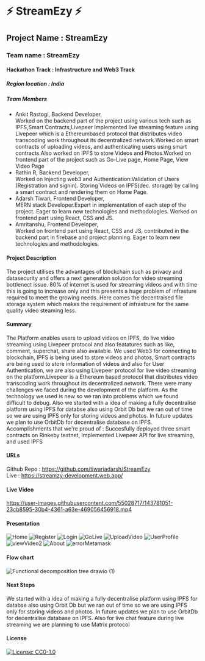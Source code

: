 
# ⚡ StreamEzy ⚡

## Project Name : StreamEzy
### Team name : StreamEzy
#### Hackathon Track : Infrastructure and Web3 Track

##### Region location : India

##### Team Members
- Ankit Rastogi, Backend Developer, <br/>
                    Worked on the backend part of the project using various tech such as
                  IPFS,Smart Contracts,Livepeer Implemented live streaming feature using Livepeer which is a Ethereumbased protocol that distributes video transcoding work throughout its
                  decentralized network.Worked on smart contracts of uploading videos, and authenticating
                  users using smart contracts.Also worked on IPFS to store Videos and
                  Photos.Worked on frontend part of the project such as Go-Live page, Home
                  Page, View Video Page
- Rathin R, Backend Developer, <br/>
               Worked on Injecting web3 and 
                Authentication:Validation of Users (Registration and signin). 
                Storing Videos on IPFS(dec. storage) by 
                calling a smart contract and rendering them on Home Page.
- Adarsh Tiwari, Frontend Developer, <br/>
                    MERN stack Developer.Expert in implementation of each step of
                  the project. Eager to learn new technologies and
                  methodologies. Worked on frontend part using React, CSS and
                  JS.
- Amritanshu, Frontend Developer, <br/>
                  Worked on frontend part using React, CSS and JS, contributed
                  in the backend part in firebase and project planning. Eager to
                  learn new technologies and methodologies.

#### Project Description
The project utilises the advantages of blockchain such as privacy and datasecurity and offers a next generation solution for video streaming bottlenect issue. 80% of internet is used for streaming videos and with time this is going to increase only and this presents a huge problem of infrasture required to meet the growing needs. Here comes the decentraised file storage system which makes the requirement of infrastrure for the same quality video steaming less.

#### Summary
The Platform enables users to upload videos on IPFS, do live video streaming using Livepeer protocol and also featatures such as like, comment, superchat, share also available. We used Web3 for connecting to blockchain, IPFS is being used to store videos and photos, Smart contracts are being used to store information of videos and also for User Authentication, we are also using Livepeer protocol for live video streaming on the platform.Livepeer is a Ethereum based protocol that distributes video transcoding work throughout its decentralized network. There were many challenges we faced during the development of the platform. As the technology we used is new so we ran into problems which we found difficult to debug. Also we started with a idea of making a fully decentralise platform using IPFS for databse also using Orbit Db but we ran out of time so we are using IPFS only for storing videos and photos. In future updates we plan to use OrbitDb for decentralise database on IPFS.
Accomplishments that we're proud of : Succesfully deployed three smart contracts on Rinkeby testnet, Implemented Livepeer API for live streaming, and used IPFS

#### URLs
Github Repo : https://github.com/tiwariadarsh/StreamEzy <br/>
Live : https://streamzy-development.web.app/

#### Live Video


https://user-images.githubusercontent.com/55028717/143781051-23cb8595-30b4-4361-a63e-469056456918.mp4


#### Presentation
![Home](https://user-images.githubusercontent.com/55028717/143762923-f2b324cd-ce20-449c-9f55-445fe3b4fb78.JPG)
![Register](https://user-images.githubusercontent.com/55028717/143762925-256ccc91-84c9-4776-9eca-6cac8515d9a9.JPG)
![Login](https://user-images.githubusercontent.com/55028717/143762924-e45cf7d0-aa08-4a9e-910f-773b10cd7463.JPG)
![GoLive](https://user-images.githubusercontent.com/55028717/143762922-0d32def9-3757-413d-b969-1aa366769ce2.JPG)
![UploadVideo](https://user-images.githubusercontent.com/55028717/143762926-a465a1c8-fee8-4031-9bfa-d17e3e33ebb7.JPG)
![UserProfile](https://user-images.githubusercontent.com/55028717/143762927-56369b94-0633-429a-b102-66c1ddf92134.JPG)
![viewVideo2](https://user-images.githubusercontent.com/55028717/143762928-58c8823e-542f-4b01-8b69-58a78981a550.JPG)
![About](https://user-images.githubusercontent.com/55028717/143762929-b795b6ff-c5f2-471c-b4c0-061df2eeed77.JPG)
![errorMetamask](https://user-images.githubusercontent.com/55028717/143762930-09366e5b-4ff8-4c37-8eec-b729809e4bdd.JPG)

#### Flow chart 
![Functional decomposition tree drawio (1)](https://user-images.githubusercontent.com/55028717/143780963-625063cd-0ad1-4245-b5c5-5a0e625be711.png)

#### Next Steps
We started with a idea of making a fully decentralise platform using IPFS for databse also using Orbit Db but we ran out of time so we are using IPFS only for storing videos and photos. In future updates we plan to use OrbitDb for decentralise database on IPFS. Also for live chat feature during live streaming we are planning to use Matrix protocol

#### License
[![License: CC0-1.0](https://img.shields.io/badge/License-CC0%201.0-lightgrey.svg)](https://tldrlegal.com/license/creative-commons-cc0-1.0-universal)

